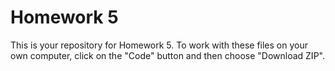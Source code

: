# Homework 5

This is your repository for Homework 5. To work with these files on your own computer, click on the "Code" button and then choose "Download ZIP".
